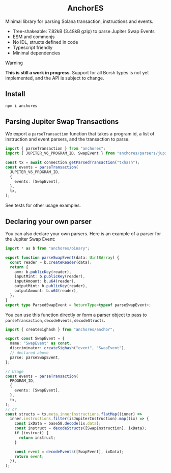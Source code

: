 <h1 align="center">
	<sup>AnchorES</sup>
	<!-- <br>
	<a href="https://www.npmjs.com/package/anchores"><img src="https://badgen.net/npm/v/anchores" title="NPM version"></a>
  <a href="https://pkg-size.dev/anchores"><img src="https://pkg-size.dev/badge/bundle/2067" title="Minimal Solana transaction parser."></a> -->
</h1>

Minimal library for parsing Solana transaction, instructions and events.

- Tree-shakeable: 7.82kB (3.48kB gzip) to parse Jupiter Swap Events
- ESM and commonjs
- No IDL, structs defined in code
- Typescript friendly
- Minimal dependencies

> [!WARNING]  
> **This is still a work in progress**. Support for all Borsh types is not yet implemented, and the API is subject to change.

## Install

```bash
npm i anchores
```

## Parsing Jupiter Swap Transactions

We export a `parseTransaction` function that takes a program id, a list of instruction and event parsers, and the transaction to parse.

```typescript
import { parseTransaction } from "anchores";
import { JUPITER_V6_PROGRAM_ID, SwapEvent } from "anchores/parsers/jupiter";

const tx = await connection.getParsedTransaction("txhash");
const events = parseTransaction(
  JUPITER_V6_PROGRAM_ID,
  {
    events: [SwapEvent],
  },
  tx,
);
```

See tests for other usage examples.

## Declaring your own parser

You can also declare your own parsers. Here is an example of a parser for the Jupiter Swap Event:

```typescript
import * as b from "anchores/binary";

export function parseSwapEvent(data: Uint8Array) {
  const reader = b.createReader(data);
  return {
    amm: b.publicKey(reader),
    inputMint: b.publicKey(reader),
    inputAmount: b.u64(reader),
    outputMint: b.publicKey(reader),
    outputAmount: b.u64(reader),
  };
}
export type ParsedSwapEvent = ReturnType<typeof parseSwapEvent>;
```

You can use this function directly or form a parser object to pass to `parseTransaction`, `decodeEvents`, `decodeStructs`.

```typescript
import { createSighash } from "anchores/anchor";

export const SwapEvent = {
  name: "SwapEvent" as const,
  discriminator: createSighash("event", "SwapEvent"),
  // declared above
  parse: parseSwapEvent,
};

// Usage
const events = parseTransaction(
  PROGRAM_ID,
  {
    events: [SwapEvent],
  },
  tx,
);
// or
const structs = tx.meta.innerInstructions.flatMap((inner) =>
  inner.instructions.filter(isJupiterInstruction).map((ix) => {
    const ixData = base58.decode(ix.data);
    const instruct = decodeStructs([SwapInstruction], ixData);
    if (instruct) {
      return instruct;
    }

    const event = decodeEvents([SwapEvent], ixData);
    return event;
  }),
);
```
